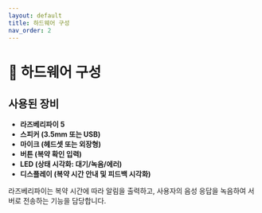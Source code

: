 ```yaml
---
layout: default
title: 하드웨어 구성
nav_order: 2
---
```


# 🧩 하드웨어 구성

## 사용된 장비
- **라즈베리파이 5**
- **스피커 (3.5mm 또는 USB)**
- **마이크 (헤드셋 또는 외장형)**
- **버튼 (복약 확인 입력)**
- **LED (상태 시각화: 대기/녹음/에러)**
- **디스플레이 (복약 시간 안내 및 피드백 시각화)**

라즈베리파이는 복약 시간에 따라 알림을 출력하고, 사용자의 음성 응답을 녹음하여 서버로 전송하는 기능을 담당합니다.